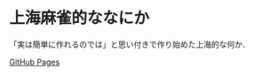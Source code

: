 # 上海麻雀的ななにか

「実は簡単に作れるのでは」と思い付きで作り始めた上海的な何か．

[GitHub Pages](https://yuyaaizawa.github.io/mahjong-solitaire/)
